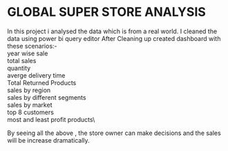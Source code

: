
# GLOBAL SUPER STORE ANALYSIS


In this project i analysed the data which is  from a real world.
I cleaned the data using power bi query editor
After Cleaning up created dashboard with these scenarios:-\
 year wise sale\
 total sales\
 quantity\
 averge delivery time\
 Total Returned Products\
 sales by region\
 sales by different segments\
 sales by market\
 top 8 customers\
 most and least profit products\

 By seeing all the above , the store owner can make decisions and the sales will be increase dramatically.
